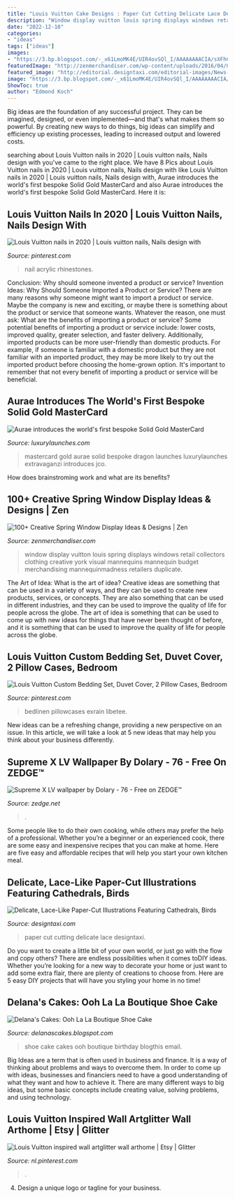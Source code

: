 ```yaml
---
title: "Louis Vuitton Cake Designs : Paper Cut Cutting Delicate Lace Designtaxi"
description: "Window display vuitton louis spring displays windows retail collectors clothing creative york visual mannequins mannequin budget merchandising mannequinmadness retailers duplicate"
date: "2022-12-10"
categories:
- "ideas"
tags: ["ideas"]
images:
- "https://3.bp.blogspot.com/-_x61LmoMK4E/UIR4ovSQl_I/AAAAAAAACIA/sXFhC1e4hVM/s400/Ooh-la-la-Shoe-&amp;-shoe-cake.jpg"
featuredImage: "http://zenmerchandiser.com/wp-content/uploads/2016/04/013-louis-vuitton-collectors-2011-spring-window-display.jpg"
featured_image: "http://editorial.designtaxi.com/editorial-images/News-Delicate-Lace-Thin-Paper-Cutting-Art-250617/News-Delicate-Lace-Thin-Paper-Cutting-Art-250617-6.jpg"
image: "https://3.bp.blogspot.com/-_x61LmoMK4E/UIR4ovSQl_I/AAAAAAAACIA/sXFhC1e4hVM/s400/Ooh-la-la-Shoe-&amp;-shoe-cake.jpg"
ShowToc: true
author: "Edmond Koch"
---
```



Big ideas are the foundation of any successful project. They can be imagined, designed, or even implemented—and that's what makes them so powerful. By creating new ways to do things, big ideas can simplify and efficiency up existing processes, leading to increased output and lowered costs.

	

		
searching about Louis Vuitton nails in 2020 | Louis vuitton nails, Nails design with you've came to the right place. We have 8 Pics about Louis Vuitton nails in 2020 | Louis vuitton nails, Nails design with like Louis Vuitton nails in 2020 | Louis vuitton nails, Nails design with, Aurae introduces the world&#039;s first bespoke Solid Gold MasterCard and also Aurae introduces the world&#039;s first bespoke Solid Gold MasterCard. Here it is:
		
    
## Louis Vuitton Nails In 2020 | Louis Vuitton Nails, Nails Design With

<img loading=lazy src="https://i.pinimg.com/736x/68/cf/87/68cf879d76e6fb2c8eb985f47e3a19d9.jpg" onerror="this.onerror=null;this.src='https://tse2.mm.bing.net/th?id=OIP.zQOGmhAafS4ZnOl-4PVC_AHaJ3&amp;pid=15.1';" alt="Louis Vuitton nails in 2020 | Louis vuitton nails, Nails design with">

_Source: pinterest.com_

>nail acrylic rhinestones. 

	

Conclusion: Why should someone invented a product or service?
Invention Ideas: Why Should Someone Imported a Product or Service?
There are many reasons why someone might want to import a product or service. Maybe the company is new and exciting, or maybe there is something about the product or service that someone wants. Whatever the reason, one must ask: What are the benefits of importing a product or service? 
Some potential benefits of importing a product or service include: lower costs, improved quality, greater selection, and faster delivery. Additionally, imported products can be more user-friendly than domestic products. For example, if someone is familiar with a domestic product but they are not familiar with an imported product, they may be more likely to try out the imported product before choosing the home-grown option. 
It's important to remember that not every benefit of importing a product or service will be beneficial.

    
## Aurae Introduces The World&#039;s First Bespoke Solid Gold MasterCard

<img loading=lazy src="http://luxurylaunches.com/wp-content/uploads/2015/10/JCo-Dragon.jpg" onerror="this.onerror=null;this.src='https://tse2.mm.bing.net/th?id=OIP.Jk_zOL5qfteYAUU03ce6BgHaEh&amp;pid=15.1';" alt="Aurae introduces the world&#039;s first bespoke Solid Gold MasterCard">

_Source: luxurylaunches.com_

>mastercard gold aurae solid bespoke dragon launches luxurylaunches extravaganzi introduces jco. 

	

How does brainstroming work and what are its benefits?
 

    
## 100+ Creative Spring Window Display Ideas &amp; Designs | Zen

<img loading=lazy src="http://zenmerchandiser.com/wp-content/uploads/2016/04/013-louis-vuitton-collectors-2011-spring-window-display.jpg" onerror="this.onerror=null;this.src='https://tse2.mm.bing.net/th?id=OIP.KJqb6wSQS1wF7iEKMluEKwHaJ4&amp;pid=15.1';" alt="100+ Creative Spring Window Display Ideas &amp; Designs | Zen">

_Source: zenmerchandiser.com_

>window display vuitton louis spring displays windows retail collectors clothing creative york visual mannequins mannequin budget merchandising mannequinmadness retailers duplicate. 

	

The Art of Idea: What is the art of idea?
Creative ideas are something that can be used in a variety of ways, and they can be used to create new products, services, or concepts. They are also something that can be used in different industries, and they can be used to improve the quality of life for people across the globe. The art of idea is something that can be used to come up with new ideas for things that have never been thought of before, and it is something that can be used to improve the quality of life for people across the globe.

    
## Louis Vuitton Custom Bedding Set, Duvet Cover, 2 Pillow Cases, Bedroom

<img loading=lazy src="https://i.pinimg.com/736x/e6/c5/98/e6c59847268f595446ce8c0730a37035.jpg" onerror="this.onerror=null;this.src='https://tse3.mm.bing.net/th?id=OIP.M2rLmz80MM43mp3H8JghPAHaHa&amp;pid=15.1';" alt="Louis Vuitton Custom Bedding Set, Duvet Cover, 2 Pillow Cases, Bedroom">

_Source: pinterest.com_

>bedlinen pillowcases exrain libetee. 

	

New ideas can be a refreshing change, providing a new perspective on an issue. In this article, we will take a look at 5 new ideas that may help you think about your business differently.

    
## Supreme X LV Wallpaper By Dolary - 76 - Free On ZEDGE™

<img loading=lazy src="https://fsa.zobj.net/crop.php?r=2jEP6kOPUibKLxqeDAMZ5tQxBxj3elqvJMoDfTFMTMXk060h9rtUwbLucCR-hLlwqizXouisqrZuNJ5CK4VSlNKb-DzE2xl27ekg7ZjvW4oApKbz4Yc86V_l28YA3sAMX_J6xkSjU9_8CXpY" onerror="this.onerror=null;this.src='https://tse2.mm.bing.net/th?id=OIP.EKz0uM20BM0AlZ6fX7h0_gHaNK&amp;pid=15.1';" alt="Supreme X LV wallpaper by Dolary - 76 - Free on ZEDGE™">

_Source: zedge.net_

>. 

	

Some people like to do their own cooking, while others may prefer the help of a professional. Whether you’re a beginner or an experienced cook, there are some easy and inexpensive recipes that you can make at home. Here are five easy and affordable recipes that will help you start your own kitchen meal.

    
## Delicate, Lace-Like Paper-Cut Illustrations Featuring Cathedrals, Birds

<img loading=lazy src="http://editorial.designtaxi.com/editorial-images/News-Delicate-Lace-Thin-Paper-Cutting-Art-250617/News-Delicate-Lace-Thin-Paper-Cutting-Art-250617-6.jpg" onerror="this.onerror=null;this.src='https://tse4.mm.bing.net/th?id=OIP.h6_aGeEOqrCDQ2uWgfmGKgHaJ8&amp;pid=15.1';" alt="Delicate, Lace-Like Paper-Cut Illustrations Featuring Cathedrals, Birds">

_Source: designtaxi.com_

>paper cut cutting delicate lace designtaxi. 

	

Do you want to create a little bit of your own world, or just go with the flow and copy others? There are endless possibilities when it comes toDIY ideas. Whether you’re looking for a new way to decorate your home or just want to add some extra flair, there are plenty of creations to choose from. Here are 5 easy DIY projects that will have you styling your home in no time!

    
## Delana&#039;s Cakes: Ooh La La Boutique Shoe Cake

<img loading=lazy src="https://3.bp.blogspot.com/-_x61LmoMK4E/UIR4ovSQl_I/AAAAAAAACIA/sXFhC1e4hVM/s400/Ooh-la-la-Shoe-&amp;-shoe-cake.jpg" onerror="this.onerror=null;this.src='https://tse4.mm.bing.net/th?id=OIP.gqq7m_ldvg_1EzJT6VjoTAHaKx&amp;pid=15.1';" alt="Delana&#039;s Cakes: Ooh La La Boutique Shoe Cake">

_Source: delanascakes.blogspot.com_

>shoe cake cakes ooh boutique birthday blogthis email. 

	

Big Ideas are a term that is often used in business and finance. It is a way of thinking about problems and ways to overcome them. In order to come up with ideas, businesses and financiers need to have a good understanding of what they want and how to achieve it. There are many different ways to big ideas, but some basic concepts include creating value, solving problems, and using technology.

    
## Louis Vuitton Inspired Wall Artglitter Wall Arthome | Etsy | Glitter

<img loading=lazy src="https://i.pinimg.com/736x/71/52/0f/71520f3901a2012cba9467367f0a1107.jpg" onerror="this.onerror=null;this.src='https://tse2.mm.bing.net/th?id=OIP.1B7dK4WSBdkoiKjhP1FutQHaNK&amp;pid=15.1';" alt="Louis Vuitton inspired wall artglitter wall arthome | Etsy | Glitter">

_Source: nl.pinterest.com_

>. 

	

4. Design a unique logo or tagline for your business.

